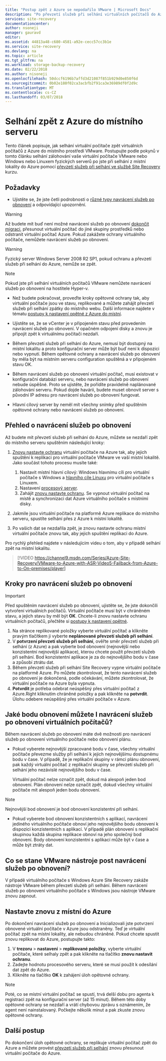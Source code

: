 ```yaml
---
title: "Postup zpět z Azure se nepodařilo VMware | Microsoft Docs"
description: "Po převzetí služeb při selhání virtuálních počítačů do Azure můžete zahájit navrácení služeb po obnovení a dovést tak virtuální počítače zpět do místní. Přečtěte si postup pro navrácení služeb po obnovení."
services: site-recovery
documentationcenter: 
author: nsoneji
manager: gauravd
editor: 
ms.assetid: 44813a48-c680-4581-a92e-cecc57cc3b1e
ms.service: site-recovery
ms.devlang: na
ms.topic: article
ms.tgt_pltfrm: na
ms.workload: storage-backup-recovery
ms.date: 02/22/2018
ms.author: nisoneji
ms.openlocfilehash: 50dccf6196b7affd3d21087f851b929d0e850f6d
ms.sourcegitcommit: 0b02e180f02ca3acbfb2f91ca3e36989df0f2d9c
ms.translationtype: MT
ms.contentlocale: cs-CZ
ms.lasthandoff: 03/07/2018
---
```

# <a name="fail-back-from-azure-to-an-on-premises-site"></a>Selhání zpět z Azure do místního serveru

Tento článek popisuje, jak selhání virtuální počítače zpět virtuálních počítačů z Azure do místního prostředí VMware. Postupujte podle pokynů v tomto článku selhání zálohování vaše virtuální počítače VMware nebo Windows nebo Linuxem fyzických serverů po jste při selhání z místní lokality do Azure pomocí [převzetí služeb při selhání ve službě Site Recovery](site-recovery-failover.md) kurzu.

## <a name="prerequisites"></a>Požadavky
- Ujistěte se, že jste četli podrobnosti o [různé typy navrácení služeb po obnovení](concepts-types-of-failback.md) a odpovídající upozornění.

> [!WARNING]
> Až budete mít buď není možné navrácení služeb po obnovení [dokončit migraci](site-recovery-migrate-to-azure.md#what-do-we-mean-by-migration), přesunout virtuální počítač do jiné skupiny prostředků nebo odstranit virtuální počítač Azure. Pokud zakážete ochrany virtuálního počítače, nemůžete navrácení služeb po obnovení.

> [!WARNING]
> Fyzický server Windows Server 2008 R2 SP1, pokud ochranu a převzetí služeb při selhání do Azure, nemůže se zpět.

> [!NOTE]
> Pokud jste při selhání virtuálních počítačů VMware nemůžete navrácení služeb po obnovení na hostitele Hyper-v.


- Než budete pokračovat, proveďte kroky opětovné ochrany tak, aby virtuální počítače jsou ve stavu, replikované a můžete zahájit převzetí služeb při selhání zpátky do místního webu. Další informace najdete v tématu [postupy k nastavení opětné z Azure do místní](site-recovery-how-to-reprotect.md).

- Ujistěte se, že se vCenter je v připojeném stavu před provedením navrácení služeb po obnovení. V opačném odpojení disky a znovu je připojit zpět k virtuálnímu počítači nezdaří.

- Během převzetí služeb při selhání do Azure, nemusí být dostupný na místní lokalitu a proto konfigurační server může být buď není k dispozici nebo vypnutí. Během opětovné ochrany a navrácení služeb po obnovení by měla být na místním serveru configuration spuštěná a v připojeném stavu OK. 

- Během navrácení služeb po obnovení virtuální počítač, musí existovat v konfigurační databázi serveru, nebo navrácení služeb po obnovení nebude úspěšné. Proto se ujistěte, že pořídíte pravidelně naplánované zálohování serveru. Pokud dojde havárii, budete muset obnovit server s původní IP adresu pro navrácení služeb po obnovení fungovat.

- Hlavní cílový server by neměl mít všechny snímky před spuštěním opětovné ochrany nebo navrácení služeb po obnovení.

## <a name="overview-of-failback"></a>Přehled o navrácení služeb po obnovení
Až budete mít převzetí služeb při selhání do Azure, můžete se nezdaří zpět do místního serveru spuštěním následující kroky:

1. [Znovu nastavte ochranu](site-recovery-how-to-reprotect.md) virtuální počítače na Azure tak, aby jejich spuštění k replikaci pro virtuální počítače VMware ve vaší místní lokalitě. Jako součást tohoto procesu musíte také:
    1. Nastavit místní hlavní cílový: Windows hlavnímu cíli pro virtuální počítače s Windows a [hlavního cíle Linuxu](site-recovery-how-to-install-linux-master-target.md) pro virtuální počítače s Linuxem.
    2. Nastavení [procesový server](site-recovery-vmware-setup-azure-ps-resource-manager.md).
    3. Zahájit [znovu nastavte ochranu](site-recovery-how-to-reprotect.md). Se vypnout virtuální počítač na místě a synchronizaci dat Azure virtuálního počítače s místními disky.

1. Jakmile jsou virtuální počítače na platformě Azure replikace do místního serveru, spustíte selhání přes z Azure k místní lokalitě.

1. Po vašich dat se nezdařila zpět, je znovu nastavte ochranu místní virtuální počítače znovu tak, aby jejich spuštění replikaci do Azure.

Pro rychlý přehled najdete v následujícím videu o tom, aby v případě selhání zpět na místní lokalitu.
> [!VIDEO https://channel9.msdn.com/Series/Azure-Site-Recovery/VMware-to-Azure-with-ASR-Video5-Failback-from-Azure-to-On-premises/player]


## <a name="steps-to-fail-back"></a>Kroky pro navrácení služeb po obnovení

> [!IMPORTANT]
> Před spuštěním navrácení služeb po obnovení, ujistěte se, že jste dokončili vytvoření virtuálních počítačů. Virtuální počítače musí být v chráněném stavu, a jejich stavu by měl být **OK**. Chcete-li znovu nastavte ochranu virtuálních počítačů, přečtěte si [postupy k nastavení opětné](site-recovery-how-to-reprotect.md).

1. Na stránce replikované položky vyberte virtuální počítač a klikněte pravým tlačítkem ji vyberte **neplánované převzetí služeb při selhání**.
2. V **potvrzení převzetí služeb při selhání**, ověřte směr převzetí služeb při selhání (z Azure) a pak vyberte bod obnovení (nejnovější nebo konzistentní nejnovější aplikace), kterou chcete použít převzetí služeb při selhání. Bod konzistentní aplikace je za do nejnovějšího bodu v čase a způsobí ztrátu dat.
3. Během převzetí služeb při selhání Site Recovery vypne virtuální počítače na platformě Azure. Po můžete zkontrolovat, že tento navrácení služeb po obnovení je dokončená, podle očekávání, můžete zkontrolovat, že virtuální počítače na Azure byla vypnuta.
4. **Potvrdit** je potřeba odebrat neúspěšný přes virtuální počítač z Azure.Right kliknutím chráněné položky a pak klikněte na **potvrdit**. Úlohu odebere neúspěšný přes virtuální počítače v Azure.


## <a name="to-what-recovery-point-can-i-fail-back-the-virtual-machines"></a>Jaké bodu obnovení můžete I navrácení služeb po obnovení virtuálních počítačů?

Během navrácení služeb po obnovení máte dvě možnosti pro navrácení služeb po obnovení virtuálního počítače nebo obnovení plánu.

- Pokud vyberete nejnovější zpracované bodu v čase, všechny virtuální počítače převezme služby při selhání k jejich nejnovějšímu dostupnému bodu v čase. V případě, že je replikační skupiny v rámci plánu obnovení, pak každý virtuální počítač z replikační skupiny se převzetí služeb při selhání jeho nezávislé nejnovějšího bodu v čase.

    Virtuální počítač nelze označit zpět, dokud má alespoň jeden bod obnovení. Plán obnovení nelze označit zpět, dokud všechny virtuální počítače mít alespoň jeden bodu obnovení.

> [!NOTE]
> Nejnovější bod obnovení je bod obnovení konzistentní při selhání.

- Pokud vyberete bod obnovení konzistentních s aplikací, navrácení jediného virtuálního počítače obnoví jeho nejnovějšího bodu obnovení k dispozici konzistentních s aplikací. V případě plán obnovení s replikační skupinou každá skupina replikace obnoví na jeho společný bod obnovení.
Body obnovení konzistentní s aplikací může být v čase a může být ztráty dat.

## <a name="what-happens-to-vmware-tools-post-failback"></a>Co se stane VMware nástroje post navrácení služeb po obnovení?

V případě virtuálního počítače s Windows Azure Site Recovery zakáže nástroje VMware během převzetí služeb při selhání. Během navrácení služeb po obnovení virtuálního počítače s Windows jsou nástroje VMware znovu zapnout. 


## <a name="reprotect-from-on-premises-to-azure"></a>Nastavte znovu z místní do Azure
Po dokončení navrácení služeb po obnovení a Inicializovali jste potvrzení obnovené virtuální počítače v Azure jsou odstraněny. Teď je virtuální počítač zpět na místní lokality, ale nebudou chráněné. Pokud chcete spustit znovu replikovat do Azure, postupujte takto:

1. V **trezoru** > **nastavení** > **replikované položky**, vyberte virtuální počítače, které selhaly zpět a pak klikněte na tlačítko **znovu nastavit ochranu**.
2. Zadejte hodnotu procesového serveru, které se musí použít k odesílání dat zpět do Azure.
3. Klikněte na tlačítko **OK** k zahájení úloh opětovné ochrany.

> [!NOTE]
> Poté, co se místní virtuální počítač se spustí, trvá delší dobu pro agenta k registraci zpět na konfigurační server (až 15 minut). Během této doby opětovné ochrany se nezdaří a vrátí chybovou zprávu s oznámením, že agent není nainstalovaný. Počkejte několik minut a pak zkuste znovu opětovné ochrany.

## <a name="next-steps"></a>Další postup

Po dokončení úloh opětovné ochrany, se replikuje virtuální počítač zpět do Azure a můžete provést [převzetí služeb při selhání](site-recovery-failover.md) znovu přesunout virtuální počítače do Azure.


